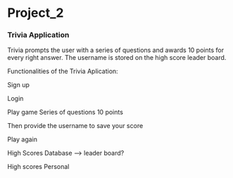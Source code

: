 # Project_2

### Trivia Application

Trivia prompts the user with a series of questions and awards 10 points for every right answer. The username is stored on the high score leader board. 

Functionalities of the Trivia Aplication:

Sign up

Login 


Play game
Series of questions
10 points

Then provide the username to save your score

Play again


High Scores Database --> leader board?

High scores
Personal






